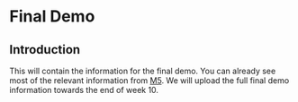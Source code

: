 # Final Demo

## Introduction
This will contain the information for the final demo. You can already see most of the relevant information from  [M5](../Week09-10). We will upload the full final demo information towards the end of week 10. 